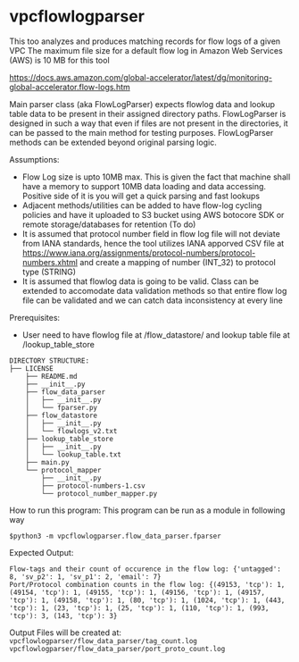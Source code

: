 # vpcflowlogparser
This too analyzes and produces matching records for flow logs of a given VPC
The maximum file size for a default flow log in Amazon Web Services (AWS) is 10 MB for this tool

https://docs.aws.amazon.com/global-accelerator/latest/dg/monitoring-global-accelerator.flow-logs.htm


Main parser class (aka FlowLogParser) expects flowlog data and lookup table data to be present in their assigned directory paths.
FlowLogParser is designed in such a way that even if files are not present in the directories, it can be passed to the main method for testing purposes.
FlowLogParser methods can be extended beyond original parsing logic.

Assumptions:
- Flow Log size is upto 10MB max. This is given the fact that machine shall have a memory to support 10MB data loading and data accessing. Positive side of it is you will get a quick parsing and fast lookups
- Adjacent methods/utilities can be added to have flow-log cycling policies and have it uploaded to S3 bucket using AWS botocore SDK or remote storage/databases for retention (To do)
- It is assumed that protocol number field in flow log file will not deviate from IANA standards, hence the tool utilizes IANA apporved CSV file at https://www.iana.org/assignments/protocol-numbers/protocol-numbers.xhtml and create a mapping of number (INT_32) to protocol type (STRING)
- It is assumed that flowlog data is going to be valid. Class can be extended to accomodate data validation methods so that entire flow log file can be validated and we can catch data inconsistency at every line

Prerequisites:
- User need to have flowlog file at /flow_datastore/ and lookup table file at /lookup_table_store

```
DIRECTORY STRUCTURE:
├── LICENSE
    ├── README.md
    ├── __init__.py
    ├── flow_data_parser
    │   ├── __init__.py
    │   └── fparser.py
    ├── flow_datastore
    │   ├── __init__.py
    │   └── flowlogs_v2.txt
    ├── lookup_table_store
    │   ├── __init__.py
    │   └── lookup_table.txt
    ├── main.py
    └── protocol_mapper
        ├── __init__.py
        ├── protocol-numbers-1.csv
        └── protocol_number_mapper.py
```

How to run this program:
This program can be run as a module in following way
<!-- (Make sure to be outside the parent module path to avoid ModuleNotFoundError: No module named 'vpcflowlogparser' error) -->
```$python3 -m vpcflowlogparser.flow_data_parser.fparser```

Expected Output:
```
Flow-tags and their count of occurence in the flow log: {'untagged': 8, 'sv_p2': 1, 'sv_p1': 2, 'email': 7}
Port/Protocol combination counts in the flow log: {(49153, 'tcp'): 1, (49154, 'tcp'): 1, (49155, 'tcp'): 1, (49156, 'tcp'): 1, (49157, 'tcp'): 1, (49158, 'tcp'): 1, (80, 'tcp'): 1, (1024, 'tcp'): 1, (443, 'tcp'): 1, (23, 'tcp'): 1, (25, 'tcp'): 1, (110, 'tcp'): 1, (993, 'tcp'): 3, (143, 'tcp'): 3}
```

Output Files will be created at:
```vpcflowlogparser/flow_data_parser/tag_count.log```
```vpcflowlogparser/flow_data_parser/port_proto_count.log```

